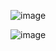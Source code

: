 ![image](https://github.com/kyozun/SpringBootFianl/assets/115677282/466a3bd0-5141-454c-8712-d20dd32185fd)

![image](https://github.com/kyozun/SpringBootFianl/assets/115677282/7a85ffa1-23c6-481b-89da-7a2584b8ed36)
